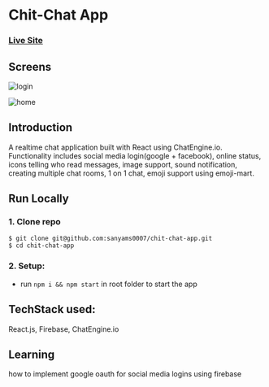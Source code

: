# Chit-Chat App

### [Live Site](https://edayreminders.netlify.app)

## Screens

![login](https://res.cloudinary.com/ignitegaming/image/upload/v1622562882/projects/Chit-Chat%20App/chat-app1_uunrb9.png)

![home](https://res.cloudinary.com/ignitegaming/image/upload/v1622562882/projects/Chit-Chat%20App/chat-app2_crbrys.png)

## Introduction

A realtime chat application built with React using ChatEngine.io.
Functionality includes social media login(google + facebook), online status, icons telling who read messages, image support, sound notification, creating multiple chat rooms, 1 on 1 chat, emoji support using emoji-mart.

## Run Locally

### 1. Clone repo

```
$ git clone git@github.com:sanyams0007/chit-chat-app.git
$ cd chit-chat-app
```

### 2. Setup:

- run `npm i && npm start` in root folder to start the app

## TechStack used:

React.js, Firebase, ChatEngine.io

## Learning

how to implement google oauth for social media logins using firebase
